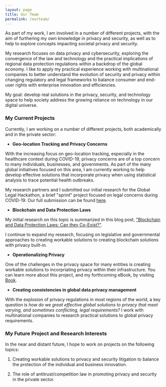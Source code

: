 ```yaml
---
layout: page
title: Our Team
permalink: /ourteam/
---
```


As part of my work, I am involved in a number of different projects, with the aim of furthering my own knowledge in privacy and security, as well as to help to explore concepts impacting societal privacy and security. 

My research focuses on data privacy and cybersecurity, exploring the convergence of the law and technology and the practical implications of regional data protection regulations within a backdrop of the global economy. I like to apply my practical experience working with multinational companies to better understand the evolution of security and privacy within changing regulatory and legal frameworks to balance consumer and end-user rights with enterprise innovation and efficiencies. 

My goal: develop real solutions in the privacy, security, and technology space to help society address the growing reliance on technology in our digital universe.

### My Current Projects

Currently, I am working on a number of different projects, both academically and in the private sector:

* **Geo-location Tracking and Privacy Concerns**

With the increasing focus on geo-location tracking, especially in the healthcare context during COVID-19, privacy concerns are of a top concern to many individuals, businesses, and governments. As part of the many global initiatives focused on this area, I am currently working to help develop effective solutions that incorporate privacy when using statistical analysis to trace potential health outbreaks.

My research partners and I submitted our initial research for the Global Legal Hackathon, a brief "sprint" project focused on legal concerns during COVID-19. Our full submission can be found [here](https://challenge.globallegalhackathon.com/gallery/5ec80f01136ce600448b0c4a). 

* **Blockchain and Data Protection Laws**

My initial research on this topic is summarized in this blog post, ["Blockchain and Data Protection Laws: Can they Co-Exist?"](https://xpanlawgroup.com/blockchain-and-data-protection-laws-can-they-co-exist/). 

I continue to expand my research, focusing on legislative and governmental approaches to creating workable solutions to creating blockchain solutions <em>with</em> privacy built-in. 

* **Operationalizing Privacy**

One of the challenges in the privacy space for many entities is creating workable solutions to incorpriating privacy within their infrastructure. You can learn more about this project, and my forthcoming eBook, by visiting [Book](jordanfischer.me/book/).

* **Creating consistencies in global data privacy management**

With the explosion of privacy regulations in most regions of the world, a key question is <em>how do we great effective global solutions to privacy that meet varying, and sometimes conflicting, legal requirements?</em> I work with multinational companies to research practical solutions to global privacy requirements.

### My Future Project and Research Interests

In the near and distant future, I hope to work on projects on the following topics:

1. Creating workable solutions to privacy and security litigation to balance the protection of the individual and business innovation.

2. The role of antitrust/competition law in promoting privacy and security in the private sector.
